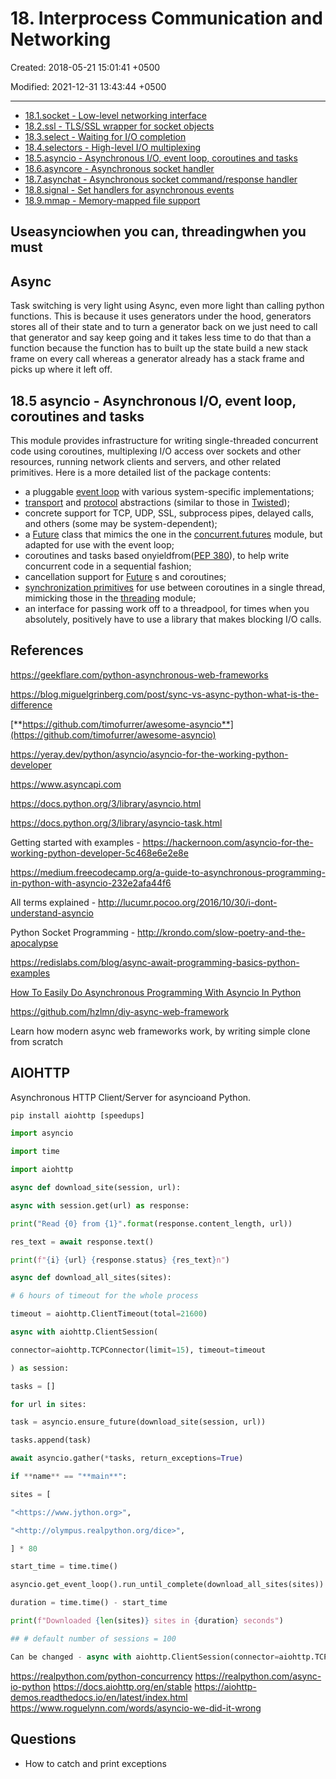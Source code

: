 # 18. Interprocess Communication and Networking

Created: 2018-05-21 15:01:41 +0500

Modified: 2021-12-31 13:43:44 +0500

---

- [18.1.socket - Low-level networking interface](https://docs.python.org/3/library/socket.html)
- [18.2.ssl - TLS/SSL wrapper for socket objects](https://docs.python.org/3/library/ssl.html)
- [18.3.select - Waiting for I/O completion](https://docs.python.org/3/library/select.html)
- [18.4.selectors - High-level I/O multiplexing](https://docs.python.org/3/library/selectors.html)
- [18.5.asyncio - Asynchronous I/O, event loop, coroutines and tasks](https://docs.python.org/3/library/asyncio.html)
- [18.6.asyncore - Asynchronous socket handler](https://docs.python.org/3/library/asyncore.html)
- [18.7.asynchat - Asynchronous socket command/response handler](https://docs.python.org/3/library/asynchat.html)
- [18.8.signal - Set handlers for asynchronous events](https://docs.python.org/3/library/signal.html)
- [18.9.mmap - Memory-mapped file support](https://docs.python.org/3/library/mmap.html)

## Useasynciowhen you can, threadingwhen you must

## Async

Task switching is very light using Async, even more light than calling python functions. This is because it uses generators under the hood, generators stores all of their state and to turn a generator back on we just need to call that generator and say keep going and it takes less time to do that than a function because the function has to built up the state build a new stack frame on every call whereas a generator already has a stack frame and picks up where it left off.

## 18.5 asyncio - Asynchronous I/O, event loop, coroutines and tasks

This module provides infrastructure for writing single-threaded concurrent code using coroutines, multiplexing I/O access over sockets and other resources, running network clients and servers, and other related primitives. Here is a more detailed list of the package contents:

- a pluggable [event loop](https://docs.python.org/3/library/asyncio-eventloop.html#asyncio-event-loop) with various system-specific implementations;
- [transport](https://docs.python.org/3/library/asyncio-protocol.html#asyncio-transport) and [protocol](https://docs.python.org/3/library/asyncio-protocol.html#asyncio-protocol) abstractions (similar to those in [Twisted](https://twistedmatrix.com/trac/));
- concrete support for TCP, UDP, SSL, subprocess pipes, delayed calls, and others (some may be system-dependent);
- a [Future](https://docs.python.org/3/library/asyncio-task.html#asyncio.Future) class that mimics the one in the [concurrent.futures](https://docs.python.org/3/library/concurrent.futures.html#module-concurrent.futures) module, but adapted for use with the event loop;
- coroutines and tasks based onyieldfrom([PEP 380](https://www.python.org/dev/peps/pep-0380)), to help write concurrent code in a sequential fashion;
- cancellation support for [Future](https://docs.python.org/3/library/asyncio-task.html#asyncio.Future) s and coroutines;
- [synchronization primitives](https://docs.python.org/3/library/asyncio-sync.html#asyncio-sync) for use between coroutines in a single thread, mimicking those in the [threading](https://docs.python.org/3/library/threading.html#module-threading) module;
- an interface for passing work off to a threadpool, for times when you absolutely, positively have to use a library that makes blocking I/O calls.

## References

<https://geekflare.com/python-asynchronous-web-frameworks>

<https://blog.miguelgrinberg.com/post/sync-vs-async-python-what-is-the-difference>

[**https://github.com/timofurrer/awesome-asyncio**](https://github.com/timofurrer/awesome-asyncio)

<https://yeray.dev/python/asyncio/asyncio-for-the-working-python-developer>

<https://www.asyncapi.com>

<https://docs.python.org/3/library/asyncio.html>

<https://docs.python.org/3/library/asyncio-task.html>

Getting started with examples - <https://hackernoon.com/asyncio-for-the-working-python-developer-5c468e6e2e8e>

<https://medium.freecodecamp.org/a-guide-to-asynchronous-programming-in-python-with-asyncio-232e2afa44f6>

All terms explained - <http://lucumr.pocoo.org/2016/10/30/i-dont-understand-asyncio>

Python Socket Programming - <http://krondo.com/slow-poetry-and-the-apocalypse>

<https://redislabs.com/blog/async-await-programming-basics-python-examples>

[How To Easily Do Asynchronous Programming With Asyncio In Python](https://www.youtube.com/watch?v=2IW-ZEui4h4)

<https://github.com/hzlmn/diy-async-web-framework>

Learn how modern async web frameworks work, by writing simple clone from scratch

## AIOHTTP

Asynchronous HTTP Client/Server for asyncioand Python.

```python
pip install aiohttp [speedups]

import asyncio

import time

import aiohttp

async def download_site(session, url):

async with session.get(url) as response:

print("Read {0} from {1}".format(response.content_length, url))

res_text = await response.text()

print(f"{i} {url} {response.status} {res_text}n")

async def download_all_sites(sites):

# 6 hours of timeout for the whole process

timeout = aiohttp.ClientTimeout(total=21600)

async with aiohttp.ClientSession(

connector=aiohttp.TCPConnector(limit=15), timeout=timeout

) as session:

tasks = []

for url in sites:

task = asyncio.ensure_future(download_site(session, url))

tasks.append(task)

await asyncio.gather(*tasks, return_exceptions=True)

if **name** == "**main**":

sites = [

"<https://www.jython.org>",

"<http://olympus.realpython.org/dice>",

] * 80

start_time = time.time()

asyncio.get_event_loop().run_until_complete(download_all_sites(sites))

duration = time.time() - start_time

print(f"Downloaded {len(sites)} sites in {duration} seconds")

## # default number of sessions = 100

Can be changed - async with aiohttp.ClientSession(connector=aiohttp.TCPConnector(limit=10)) as session:
```

<https://realpython.com/python-concurrency>
<https://realpython.com/async-io-python>
<https://docs.aiohttp.org/en/stable>
<https://aiohttp-demos.readthedocs.io/en/latest/index.html>
<https://www.roguelynn.com/words/asyncio-we-did-it-wrong>

## Questions

- How to catch and print exceptions
